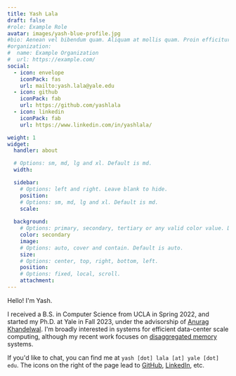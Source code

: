 ```yaml
---
title: Yash Lala
draft: false
#role: Example Role
avatar: images/yash-blue-profile.jpg
#bio: Aenean vel bibendum quam. Aliquam at mollis quam. Proin efficitur.
#organization:
#  name: Example Organization
#  url: https://example.com/
social:
  - icon: envelope
    iconPack: fas
    url: mailto:yash.lala@yale.edu
  - icon: github
    iconPack: fab
    url: https://github.com/yashlala
  - icon: linkedin
    iconPack: fab
    url: https://www.linkedin.com/in/yashlala/

weight: 1
widget:
  handler: about

  # Options: sm, md, lg and xl. Default is md.
  width:

  sidebar:
    # Options: left and right. Leave blank to hide.
    position:
    # Options: sm, md, lg and xl. Default is md.
    scale:
  
  background:
    # Options: primary, secondary, tertiary or any valid color value. Default is primary.
    color: secondary
    image:
    # Options: auto, cover and contain. Default is auto.
    size:
    # Options: center, top, right, bottom, left.
    position:
    # Options: fixed, local, scroll.
    attachment: 
---
```


Hello! I'm Yash. 

I received a B.S. in Computer Science from UCLA in Spring 2022, and started
my Ph.D. at Yale in Fall 2023, under the advisorship of 
[Anurag Khandelwal](https://www.anuragkhandelwal.com/). 
I'm broadly interested in systems for
efficient data-center scale computing, although my recent work focuses on
[disaggregated memory](https://arxiv.org/pdf/2202.02223.pdf) systems. 

If you'd like to chat, you can find me at
`yash [dot] lala [at] yale [dot] edu`. The icons on the right of the page lead to
[GitHub](https://github.com/yashlala),
[LinkedIn](https://www.linkedin.com/in/yashlala/), etc. 
